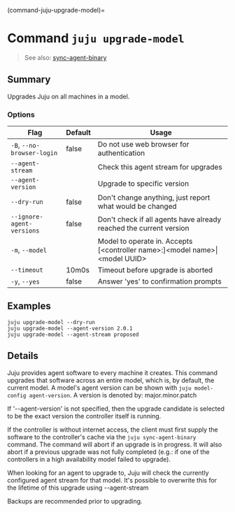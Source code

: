 (command-juju-upgrade-model)=
# Command `juju upgrade-model`
> See also: [sync-agent-binary](#sync-agent-binary)

## Summary
Upgrades Juju on all machines in a model.

### Options
| Flag | Default | Usage |
| --- | --- | --- |
| `-B`, `--no-browser-login` | false | Do not use web browser for authentication |
| `--agent-stream` |  | Check this agent stream for upgrades |
| `--agent-version` |  | Upgrade to specific version |
| `--dry-run` | false | Don't change anything, just report what would be changed |
| `--ignore-agent-versions` | false | Don't check if all agents have already reached the current version |
| `-m`, `--model` |  | Model to operate in. Accepts [&lt;controller name&gt;:]&lt;model name&gt;&#x7c;&lt;model UUID&gt; |
| `--timeout` | 10m0s | Timeout before upgrade is aborted |
| `-y`, `--yes` | false | Answer 'yes' to confirmation prompts |

## Examples

    juju upgrade-model --dry-run
    juju upgrade-model --agent-version 2.0.1
    juju upgrade-model --agent-stream proposed


## Details
Juju provides agent software to every machine it creates. This command
upgrades that software across an entire model, which is, by default, the
current model.
A model's agent version can be shown with `juju model-config agent-version`.
A version is denoted by: major.minor.patch

If '--agent-version' is not specified, then the upgrade candidate is
selected to be the exact version the controller itself is running.

If the controller is without internet access, the client must first supply
the software to the controller's cache via the `juju sync-agent-binary` command.
The command will abort if an upgrade is in progress. It will also abort if
a previous upgrade was not fully completed (e.g.: if one of the
controllers in a high availability model failed to upgrade).

When looking for an agent to upgrade to, Juju will check the currently
configured agent stream for that model. It's possible to overwrite this for
the lifetime of this upgrade using --agent-stream

Backups are recommended prior to upgrading.